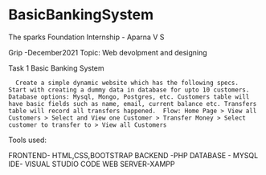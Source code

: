 # BasicBankingSystem
The sparks Foundation Internship - Aparna V S

Grip -December2021
Topic: Web devolpment and designing

Task 1
Basic Banking System

      Create a simple dynamic website which has the following specs.  Start with creating a dummy data in database for upto 10 customers. Database options: Mysql, Mongo, Postgres, etc. Customers table will have basic fields such as name, email, current balance etc. Transfers table will record all transfers happened.  Flow: Home Page > View all Customers > Select and View one Customer > Transfer Money > Select customer to transfer to > View all Customers

Tools used:

FRONTEND- HTML,CSS,BOOTSTRAP
BACKEND -PHP
DATABASE - MYSQL
IDE- VISUAL STUDIO CODE
WEB SERVER-XAMPP
